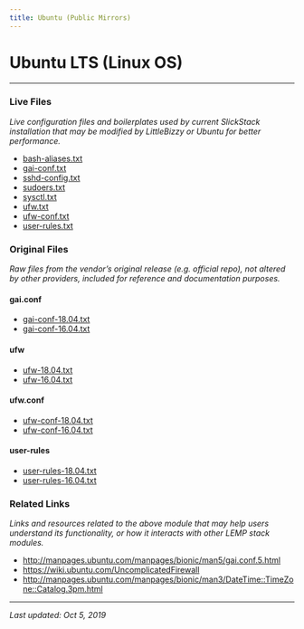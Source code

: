 ```yaml
---
title: Ubuntu (Public Mirrors)
---
```


# Ubuntu LTS (Linux OS)

----

### Live Files

*Live configuration files and boilerplates used by current SlickStack installation that may be modified by LittleBizzy or Ubuntu for better performance.*

* <a href="bash-aliases.txt">bash-aliases.txt</a>
* <a href="gai-conf.txt">gai-conf.txt</a>
* <a href="sshd-config.txt">sshd-config.txt</a>
* <a href="sudoers.txt">sudoers.txt</a>
* <a href="sysctl.txt">sysctl.txt</a>
* <a href="ufw.txt">ufw.txt</a>
* <a href="ufw-conf.txt">ufw-conf.txt</a>
* <a href="user-rules.txt">user-rules.txt</a>

### Original Files

*Raw files from the vendor’s original release (e.g. official repo), not altered by other providers, included for reference and documentation purposes.*

#### gai.conf

* <a href="gai-conf-18.04.txt">gai-conf-18.04.txt</a>
* <a href="gai-conf-16.04.txt">gai-conf-16.04.txt</a>

#### ufw

* <a href="ufw-18.04.txt">ufw-18.04.txt</a>
* <a href="ufw-16.04.txt">ufw-16.04.txt</a>

#### ufw.conf

* <a href="ufw-conf-18.04.txt">ufw-conf-18.04.txt</a>
* <a href="ufw-conf-16.04.txt">ufw-conf-16.04.txt</a>

#### user-rules

* <a href="user-rules-18.04.txt">user-rules-18.04.txt</a>
* <a href="user-rules-16.04.txt">user-rules-16.04.txt</a>

### Related Links

*Links and resources related to the above module that may help users understand its functionality, or how it interacts with other LEMP stack modules.*

* <a href="http://manpages.ubuntu.com/manpages/bionic/man5/gai.conf.5.html">http://manpages.ubuntu.com/manpages/bionic/man5/gai.conf.5.html</a>
* <a href="https://wiki.ubuntu.com/UncomplicatedFirewall">https://wiki.ubuntu.com/UncomplicatedFirewall</a>
* http://manpages.ubuntu.com/manpages/bionic/man3/DateTime::TimeZone::Catalog.3pm.html



----

*Last updated: Oct 5, 2019*
